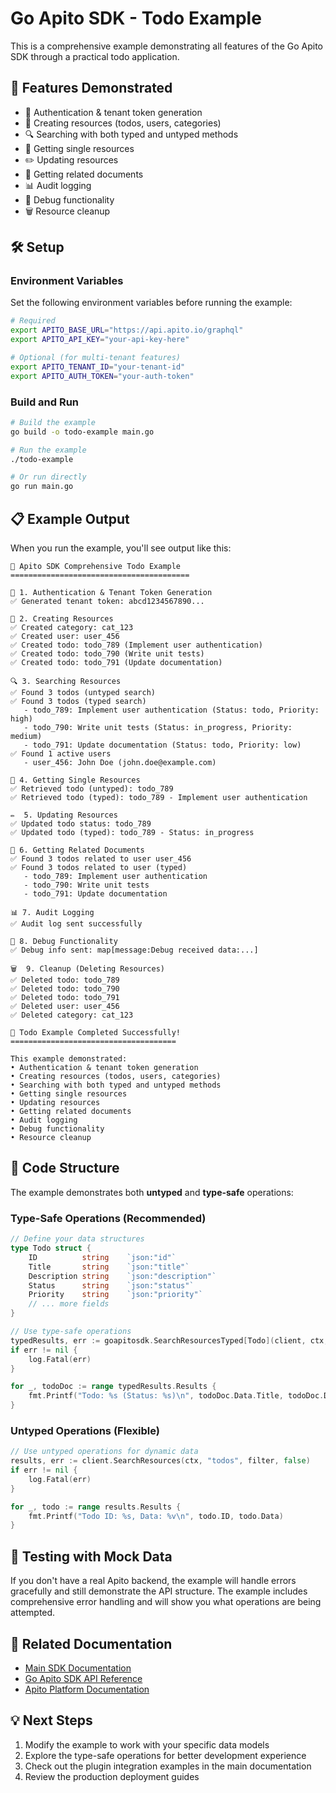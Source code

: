 # Go Apito SDK - Todo Example

This is a comprehensive example demonstrating all features of the Go Apito SDK through a practical todo application.

## 🚀 Features Demonstrated

- 🔐 Authentication & tenant token generation
- 📝 Creating resources (todos, users, categories)
- 🔍 Searching with both typed and untyped methods
- 📄 Getting single resources
- ✏️ Updating resources
- 🔗 Getting related documents
- 📊 Audit logging
- 🐛 Debug functionality
- 🗑️ Resource cleanup

## 🛠️ Setup

### Environment Variables

Set the following environment variables before running the example:

```bash
# Required
export APITO_BASE_URL="https://api.apito.io/graphql"
export APITO_API_KEY="your-api-key-here"

# Optional (for multi-tenant features)
export APITO_TENANT_ID="your-tenant-id"
export APITO_AUTH_TOKEN="your-auth-token"
```

### Build and Run

```bash
# Build the example
go build -o todo-example main.go

# Run the example
./todo-example

# Or run directly
go run main.go
```

## 📋 Example Output

When you run the example, you'll see output like this:

```
🚀 Apito SDK Comprehensive Todo Example
========================================

🔐 1. Authentication & Tenant Token Generation
✅ Generated tenant token: abcd1234567890...

📝 2. Creating Resources
✅ Created category: cat_123
✅ Created user: user_456
✅ Created todo: todo_789 (Implement user authentication)
✅ Created todo: todo_790 (Write unit tests)
✅ Created todo: todo_791 (Update documentation)

🔍 3. Searching Resources
✅ Found 3 todos (untyped search)
✅ Found 3 todos (typed search)
   - todo_789: Implement user authentication (Status: todo, Priority: high)
   - todo_790: Write unit tests (Status: in_progress, Priority: medium)
   - todo_791: Update documentation (Status: todo, Priority: low)
✅ Found 1 active users
   - user_456: John Doe (john.doe@example.com)

📄 4. Getting Single Resources
✅ Retrieved todo (untyped): todo_789
✅ Retrieved todo (typed): todo_789 - Implement user authentication

✏️  5. Updating Resources
✅ Updated todo status: todo_789
✅ Updated todo (typed): todo_789 - Status: in_progress

🔗 6. Getting Related Documents
✅ Found 3 todos related to user user_456
✅ Found 3 todos related to user (typed)
   - todo_789: Implement user authentication
   - todo_790: Write unit tests
   - todo_791: Update documentation

📊 7. Audit Logging
✅ Audit log sent successfully

🐛 8. Debug Functionality
✅ Debug info sent: map[message:Debug received data:...]

🗑️  9. Cleanup (Deleting Resources)
✅ Deleted todo: todo_789
✅ Deleted todo: todo_790
✅ Deleted todo: todo_791
✅ Deleted user: user_456
✅ Deleted category: cat_123

🎉 Todo Example Completed Successfully!
=====================================

This example demonstrated:
• Authentication & tenant token generation
• Creating resources (todos, users, categories)
• Searching with both typed and untyped methods
• Getting single resources
• Updating resources
• Getting related documents
• Audit logging
• Debug functionality
• Resource cleanup
```

## 🔧 Code Structure

The example demonstrates both **untyped** and **type-safe** operations:

### Type-Safe Operations (Recommended)

```go
// Define your data structures
type Todo struct {
    ID          string    `json:"id"`
    Title       string    `json:"title"`
    Description string    `json:"description"`
    Status      string    `json:"status"`
    Priority    string    `json:"priority"`
    // ... more fields
}

// Use type-safe operations
typedResults, err := goapitosdk.SearchResourcesTyped[Todo](client, ctx, "todos", filter, false)
if err != nil {
    log.Fatal(err)
}

for _, todoDoc := range typedResults.Results {
    fmt.Printf("Todo: %s (Status: %s)\n", todoDoc.Data.Title, todoDoc.Data.Status)
}
```

### Untyped Operations (Flexible)

```go
// Use untyped operations for dynamic data
results, err := client.SearchResources(ctx, "todos", filter, false)
if err != nil {
    log.Fatal(err)
}

for _, todo := range results.Results {
    fmt.Printf("Todo ID: %s, Data: %v\n", todo.ID, todo.Data)
}
```

## 🧪 Testing with Mock Data

If you don't have a real Apito backend, the example will handle errors gracefully and still demonstrate the API structure. The example includes comprehensive error handling and will show you what operations are being attempted.

## 🔗 Related Documentation

- [Main SDK Documentation](../../README.md)
- [Go Apito SDK API Reference](https://pkg.go.dev/github.com/apito-io/go-apito-sdk)
- [Apito Platform Documentation](https://docs.apito.io)

## 💡 Next Steps

1. Modify the example to work with your specific data models
2. Explore the type-safe operations for better development experience
3. Check out the plugin integration examples in the main documentation
4. Review the production deployment guides
